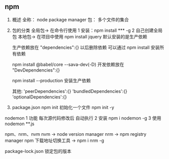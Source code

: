 ## npm

1. 概述
   全称： node package manager
   包： 多个文件的集合
2. 包的分类
   全局包-> 在命令行使用
   1 安装：npm install \*\*\* -g
   2 自己创建全局包
   本地包-> 在项目中使用
   npm install jquery 默认安装的是生产依赖

   生产依赖放在 "dependencies":{} 以后删除依赖 可以通过 npm install 安装所有依赖

   npm install @babel/core --sava-dev(-D)
   开发依赖放在 "DevDependencies":{}

   npm install --production 安装生产依赖

   其他: 'peerDependencies':{}
   'bundledDependencies':{}
   'optionalDependencies':{}

3. package.json
   npm init 初始化一个文件
   npm init -y

nodemon
1 功能 每次源代码修改后 自动执行
2 安装 npm i nodemon -g
3 使用 nodemon \*\*.js

npm、nrm、nvm
nvm -> node version manager
nrm -> npm registry manager npm 下载地址切换工具
-> npm i nrm -g

package-lock.json 锁定包的版本
